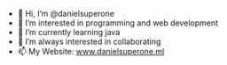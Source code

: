 - 👋 Hi, I’m @danielsuperone
- 👀 I’m interested in programming and web development
- 🌱 I’m currently learning java
- 💞️ I’m always interested in collaborating
- 📫 My Website: www.danielsuperone.ml

<!---
danielsuperone/danielsuperone is a ✨ special ✨ repository because its `README.md` (this file) appears on your GitHub profile.
You can click the Preview link to take a look at your changes.
--->

